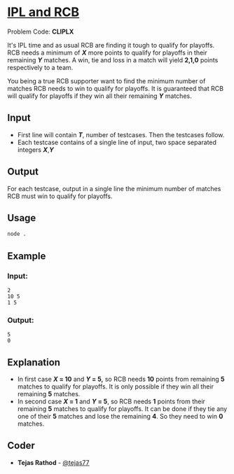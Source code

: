 
# [IPL and RCB](https://www.codechef.com/problems/CLIPLX)
Problem Code: **CLIPLX**

It's IPL time and as usual RCB are finding it tough to qualify for playoffs. RCB needs a minimum of **_X_** more points to qualify for playoffs in their remaining **_Y_** matches. A win, tie and loss in a match will yield **2,1,0** points respectively to a team.

You being a true RCB supporter want to find the minimum number of matches RCB needs to win to qualify for playoffs. It is guaranteed that RCB will qualify for playoffs if they win all their remaining **_Y_** matches.

## Input

- First line will contain **_T_**, number of testcases. Then the testcases follow.
- Each testcase contains of a single line of input, two space separated integers **_X_**,**_Y_**

## Output

For each testcase, output in a single line the minimum number of matches RCB must win to qualify for playoffs.

## Usage
```sh
node .
```
## Example
### Input:
```
2
10 5
1 5
```
### Output:
```
5
0
```
## Explanation

- In first case **_X_ = 10** and **_Y_ = 5,** so RCB needs **10** points from remaining **5** matches to qualify for playoffs. It is only possible if they win all their remaining **5** matches.
- In second case **_X_ = 1** and **_Y_ = 5**, so RCB needs **1** points from their remaining **5** matches to qualify for playoffs. It can be done if they tie any one of their **5** matches and lose the remaining **4**. So they need to win **0** matches.

## Coder

* **Tejas Rathod** - [@tejas77](https://github.com/tejas77)
